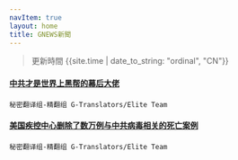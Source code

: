 ```yaml
---
navItem: true
layout: home
title: GNEWS新聞
---
```


> 更新時間 {{site.time | date_to_string: "ordinal", "CN"}}
#### [中共才是世界上黑帮的幕后大佬]({{site.baseurl}}/2022/2201508.md)
 `秘密翻译组-精翻组 G-Translators/Elite Team`


#### [美国疾控中心删除了数万例与中共病毒相关的死亡案例](./2022/2201662.md)
 `秘密翻译组-精翻组 G-Translators/Elite Team`